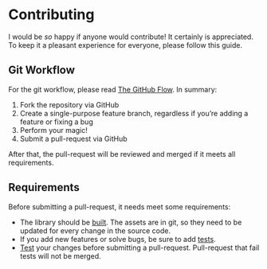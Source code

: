 # Contributing

I would be _so_ happy if anyone would contribute! It certainly is appreciated. To keep it a pleasant experience for everyone, please follow this guide.

## Git Workflow

For the git workflow, please read [The GitHub Flow](https://guides.github.com/introduction/flow/index.html). In summary:

1. Fork the repository via GitHub
2. Create a single-purpose feature branch, regardless if you’re adding a feature or fixing a bug
3. Perform your magic!
4. Submit a pull-request via GitHub

After that, the pull-request will be reviewed and merged if it meets all requirements.

## Requirements

Before submitting a pull-request, it needs meet some requirements:

- The library should be [built](https://github.com/timseverien/taggd/wiki/Building). The assets are in git, so they need to be updated for every change in the source code.
- If you add new features or solve bugs, be sure to add [tests](https://github.com/timseverien/taggd/wiki/Testing).
- [Test](https://github.com/timseverien/taggd/wiki/Testing) your changes before submitting a pull-request. Pull-request that fail tests will not be merged.
